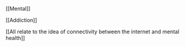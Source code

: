 [[Mental]]

[[Addiction]]

[[All relate to the idea of connectivity between the internet and mental health]]
